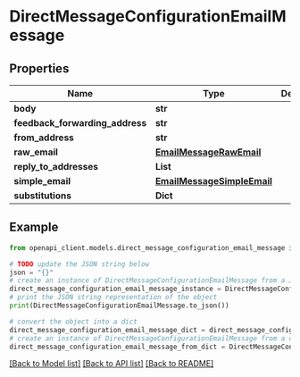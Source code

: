 # DirectMessageConfigurationEmailMessage


## Properties

Name | Type | Description | Notes
------------ | ------------- | ------------- | -------------
**body** | **str** |  | [optional] 
**feedback_forwarding_address** | **str** |  | [optional] 
**from_address** | **str** |  | [optional] 
**raw_email** | [**EmailMessageRawEmail**](EmailMessageRawEmail.md) |  | [optional] 
**reply_to_addresses** | **List** |  | [optional] 
**simple_email** | [**EmailMessageSimpleEmail**](EmailMessageSimpleEmail.md) |  | [optional] 
**substitutions** | **Dict** |  | [optional] 

## Example

```python
from openapi_client.models.direct_message_configuration_email_message import DirectMessageConfigurationEmailMessage

# TODO update the JSON string below
json = "{}"
# create an instance of DirectMessageConfigurationEmailMessage from a JSON string
direct_message_configuration_email_message_instance = DirectMessageConfigurationEmailMessage.from_json(json)
# print the JSON string representation of the object
print(DirectMessageConfigurationEmailMessage.to_json())

# convert the object into a dict
direct_message_configuration_email_message_dict = direct_message_configuration_email_message_instance.to_dict()
# create an instance of DirectMessageConfigurationEmailMessage from a dict
direct_message_configuration_email_message_from_dict = DirectMessageConfigurationEmailMessage.from_dict(direct_message_configuration_email_message_dict)
```
[[Back to Model list]](../README.md#documentation-for-models) [[Back to API list]](../README.md#documentation-for-api-endpoints) [[Back to README]](../README.md)


